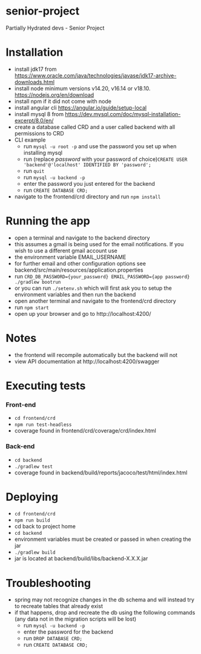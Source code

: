# senior-project
Partially Hydrated devs - Senior Project

# Installation
- install jdk17 from https://www.oracle.com/java/technologies/javase/jdk17-archive-downloads.html
- install node minimum versions v14.20, v16.14 or v18.10. https://nodejs.org/en/download
- install npm if it did not come with node
- install angular cli https://angular.io/guide/setup-local
- install mysql 8 from https://dev.mysql.com/doc/mysql-installation-excerpt/8.0/en/
- create a database called CRD and a user called backend with all permissions to CRD
- CLI example
  - run `mysql -u root -p` and use the password you set up when installing mysql
  - run (replace *password* with your password of choice)`CREATE USER 'backend'@'localhost' IDENTIFIED BY 'password';`
  - run `quit`
  - run `mysql -u backend -p`
  - enter the password you just entered for the backend
  - run `CREATE DATABASE CRD;`
- navigate to the frontend/crd directory and run `npm install`

# Running the app
- open a terminal and navigate to the backend directory
- this assumes a gmail is being used for the email notifications. If you wish to use a different gmail account use 
- the environment variable EMAIL_USERNAME
- for further email and other configuration options see backend/src/main/resources/application.properties
- run `CRD_DB_PASSWORD={your_password} EMAIL_PASSWORD={app password} ./gradlew bootrun`
- or you can run `./setenv.sh` which will first ask you to setup the environment variables and then run the backend
- open another terminal and navigate to the frontend/crd directory
- run `npm start`
- open up your browser and go to http://localhost:4200/

# Notes
- the frontend will recompile automatically but the backend will not
- view API documentation at http://localhost:4200/swagger

# Executing tests
### Front-end
- `cd frontend/crd`
- `npm run test-headless`
- coverage found in frontend/crd/coverage/crd/index.html
### Back-end
- `cd backend`
- `./gradlew test`
- coverage found in backend/build/reports/jacoco/test/html/index.html

# Deploying
- `cd frontend/crd`
- `npm run build`
- cd back to project home
- `cd backend`
- environment variables must be created or passed in when creating the jar
- `./gradlew build`
- jar is located at backend/build/libs/backend-X.X.X.jar

# Troubleshooting
- spring may not recognize changes in the db schema and will instead try to recreate tables that already exist
- if that happens, drop and recreate the db using the following commands (any data not in the migration scripts will be lost)
  - run `mysql -u backend -p`
  - enter the password for the backend
  - run `DROP DATABASE CRD;`
  - run `CREATE DATABASE CRD;`